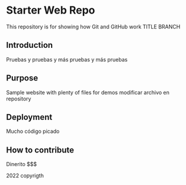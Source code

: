 # Starter Web Repo

This repository is for showing how Git and GitHub work
TITLE BRANCH

## Introduction

Pruebas y pruebas
y más pruebas y más pruebas 

## Purpose

Sample website with plenty of files for demos
modificar archivo en repository

## Deployment

Mucho código picado

## How to contribute

Dinerito $$$

2022 copyrigth